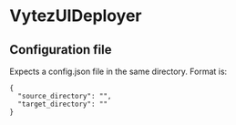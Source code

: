 # VytezUIDeployer

## Configuration file
Expects a config.json file in the same directory. Format is:

```
{
  "source_directory": "",
  "target_directory": ""
}
```
